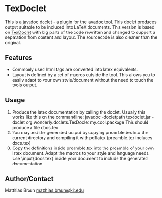 TexDoclet
=========

This is a javadoc doclet - a plugin for the [javadoc tool](http://java.sun.com/j2se/javadoc/). This doclet produces output suitable to
be included into LaTeX documents.
This version is based on [TexDoclet](https://texdoclet.dev.java.net/) with big
parts of the code rewritten and changed to support a separation from content
and layout. The sourcecode is also cleaner than the original.

Features
--------

* Commonly used html tags are converted into latex equivalents.
* Layout is defined by a set of macros outside the tool. This allows you to
  easily adapt to your own style/document without the need to touch the tools
  output.

Usage
-----

1. Produce the latex documentation by calling the doclet. Usually this works
   like this on the commandline:
	javadoc -docletpath texdoclet.jar -doclet org.wonderly.doclets.TexDoclet my.cool.package
   This should produce a file docs.tex
2. You may test the generated output by copying preamble.tex into the current
   directory and compiling it with pdflatex (preamble.tex includes docs.tex)
3. Copy the definitions inside preamble.tex into the preamble of your own latex
   document. Adapt the macros to your style and language needs.
   Use \input{docs.tex} inside your document to include the generated
   documentation.

Author/Contact
--------------

Matthias Braun <matthias.braun@kit.edu>

